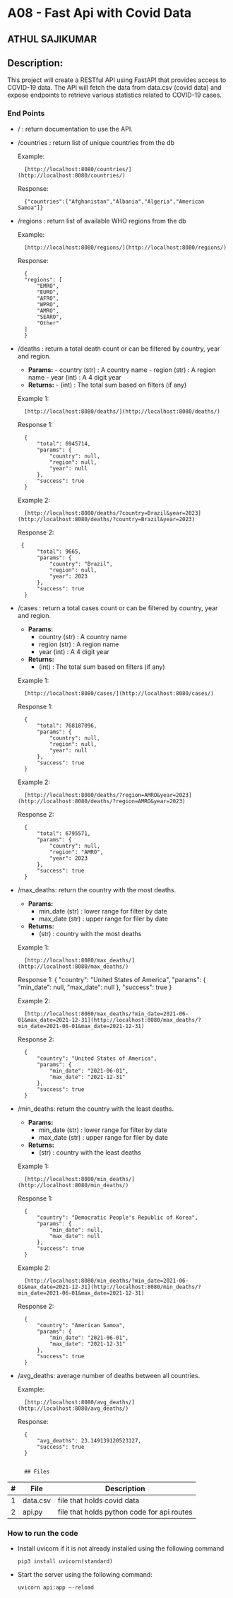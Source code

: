 # A08 - Fast Api with Covid Data
## ATHUL SAJIKUMAR
## Description:

This project will create a RESTful API using FastAPI that provides access to COVID-19 data. The API will fetch the data from data.csv (covid data) and expose endpoints to retrieve various statistics related to COVID-19 cases. 





### End Points

- /  : return documentation to use the API. 

- /countries : return list of unique countries from the db

     Example:

        [http://localhost:8080/countries/](http://localhost:8080/countries/)

     Response:

        {"countries":["Afghanistan","Albania","Algeria","American Samoa"]}
        
- /regions : return list of available WHO regions from the db

     Example:

        [http://localhost:8080/regions/](http://localhost:8080/regions/)

     Response:
        
        {
        "regions": [
            "EMRO",
            "EURO",
            "AFRO",
            "WPRO",
            "AMRO",
            "SEARO",
            "Other"
        ]
        }
        
- /deaths : return a total death count or can be filtered by country, year and region.

     - **Params:**
      - country (str) : A country name
      - region (str) : A region name
      - year (int) : A 4 digit year
     - **Returns:**
      - (int) : The total sum based on filters (if any)

     Example 1:

        [http://localhost:8080/deaths/](http://localhost:8080/deaths/)

     Response 1:

        {
            "total": 6945714,
            "params": {
                "country": null,
                "region": null,
                "year": null
            },
            "success": true
        }

     Example 2:

        [http://localhost:8080/deaths/?country=Brazil&year=2023](http://localhost:8080/deaths/?country=Brazil&year=2023)

     Response 2:

       {
            "total": 9665,
            "params": {
                "country": "Brazil",
                "region": null,
                "year": 2023
            },
            "success": true
        }
        
- /cases :  return a total cases count or can be filtered by country, year and region.

    - **Params:**
      - country (str) : A country name
      - region (str) : A region name
      - year (int) : A 4 digit year
    - **Returns:**
      - (int) : The total sum based on filters (if any)

    Example 1:

        [http://localhost:8080/cases/](http://localhost:8080/cases/)

     Response 1:

        {
            "total": 768187096,
            "params": {
                "country": null,
                "region": null,
                "year": null
            },
            "success": true
        }

    Example 2:

        [http://localhost:8080/deaths/?region=AMRO&year=2023](http://localhost:8080/deaths/?region=AMRO&year=2023)

    Response 2:
    
        {
            "total": 6795571,
            "params": {
                "country": null,
                "region": "AMRO",
                "year": 2023
            },
            "success": true
        }

- /max_deaths: return the country with the most deaths.
    
    - **Params:**
      - min_date (str) : lower range for filter by date
      - max_date (str) : upper range for filer by date
    - **Returns:**
      - (str) : country with the most deaths

    Example 1:

        [http://localhost:8080/max_deaths/](http://localhost:8080/max_deaths/)

    Response 1:
        {
            "country": "United States of America",
            "params": {
                "min_date": null,
                "max_date": null
            },
            "success": true
        }   

    Example 2:

        [http://localhost:8080/max_deaths/?min_date=2021-06-01&max_date=2021-12-31](http://localhost:8080/max_deaths/?min_date=2021-06-01&max_date=2021-12-31)

    Response 2:

        {
            "country": "United States of America",
            "params": {
                "min_date": "2021-06-01",
                "max_date": "2021-12-31"
            },
            "success": true
        }

- /min_deaths: return the country with the least deaths.

    - **Params:**
      - min_date (str) : lower range for filter by date
      - max_date (str) : upper range for filer by date
    - **Returns:**
      - (str) : country with the least deaths

    Example 1:

        [http://localhost:8080/min_deaths/](http://localhost:8080/min_deaths/)

    Response 1:
    
        {
            "country": "Democratic People's Republic of Korea",
            "params": {
                "min_date": null,
                "max_date": null
            },
            "success": true
        }

    Example 2:

        [http://localhost:8080/min_deaths/?min_date=2021-06-01&max_date=2021-12-31](http://localhost:8080/min_deaths/?min_date=2021-06-01&max_date=2021-12-31)

    Response 2:

        {
            "country": "American Samoa",
            "params": {
                "min_date": "2021-06-01",
                "max_date": "2021-12-31"
            },
            "success": true
        }

- /avg_deaths: average number of deaths between all countries.

    Example:

        [http://localhost:8080/avg_deaths/](http://localhost:8080/avg_deaths/)

    Response:
        
        {
            "avg_deaths": 23.149139120523127,
            "success": true
        }


        ## Files

|   #   | File            | Description                                        |
| :---: | --------------- | -------------------------------------------------- |
|   1   |   data.csv    | file that holds covid data    |
|   2  |    api.py       | file that holds python code for api routes    |


        
### How to run the code

- Install uvicorn if it is not already installed using the following command

    ```pip3 install uvicorn(standard)```
 

- Start the server using the following command:

    ``` uvicorn api:app –-reload ```
